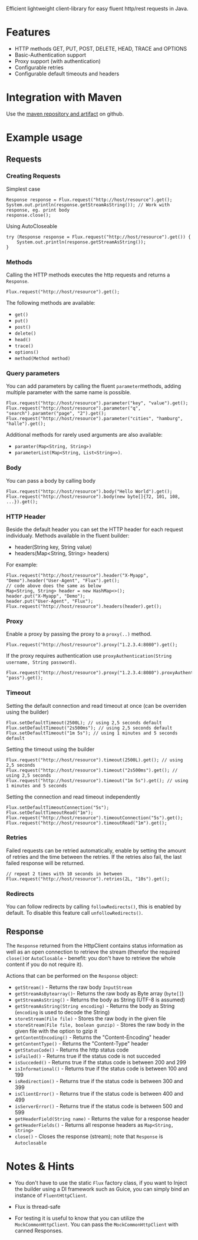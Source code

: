 Efficient lightweight client-library for easy fluent http/rest requests in Java.

# Features
* HTTP methods GET, PUT, POST, DELETE, HEAD, TRACE and OPTIONS
* Basic-Authentication support
* Proxy support (with authentication)
* Configurable retries
* Configurable default timeouts and headers

# Integration with Maven
Use the [maven repository and artifact][1] on github.

# Example usage
## Requests
### Creating Requests
Simplest case

    Response response = Flux.request("http://host/resource").get();
    System.out.println(response.getStreamAsString()); // Work with response, eg. print body
    response.close();

Using AutoCloseable

    try (Response response = Flux.request("http://host/resource").get()) {
        System.out.println(response.getStreamAsString());
    }

### Methods
Calling the HTTP methods executes the http requests and returns a `Response`.

    Flux.request("http://host/resource").get();

The following methods are available:

* `get()`
* `put()`
* `post()`
* `delete()`
* `head()`
* `trace()`
* `options()`
* `method(Method method)`
    
### Query parameters
You can add parameters by calling the fluent `parameter`methods, adding multiple parameter with the same name is possible.

    Flux.request("http://host/resource").parameter("key", "value").get();
    Flux.request("http://host/resource").parameter("q", "search").paramter("page", "2").get();
    Flux.request("http://host/resource").parameter("cities", "hamburg", "halle").get();

Additional methods for rarely used arguments are also available:

* `paramter(Map<String, String>)`
* `parameterList(Map<String, List<String>>)`.

### Body
You can pass a body by calling body

    Flux.request("http://host/resource").body("Hello World").get();
    Flux.request("http://host/resource").body(new byte[]{72, 101, 108, ...}).get();

### HTTP Header
Beside the default header you can set the HTTP header for each request individualy. Methods available in the fluent builder:

* header(String key, String value)
* headers(Map<String, String> headers)

For example:

    Flux.request("http://host/resource").header("X-Myapp", "Demo").header("User-Agent", "Flux").get();
    // code above does the same as below
    Map<String, String> header = new HashMap<>();
    header.put("X-Myapp", "Demo");
    header.put("User-Agent", "Flux");
    Flux.request("http://host/resource").headers(header).get();

### Proxy
Enable a proxy by passing the proxy to a `proxy(..)` method.

    Flux.request("http://host/resource").proxy("1.2.3.4:8080").get();

If the proxy requires authentication use `proxyAuthentication(String username, String password)`.

    Flux.request("http://host/resource").proxy("1.2.3.4:8080").proxyAuthentication("user", "pass").get();

### Timeout
Setting the default connection and read timeout at once (can be overriden using the builder)

    Flux.setDefaultTimeout(2500L); // using 2,5 seconds default
    Flux.setDefaultTimeout("2s500ms"); // using 2,5 seconds default
    Flux.setDefaultTimeout("1m 5s"); // using 1 minutes and 5 seconds default

Setting the timeout using the builder

    Flux.request("http://host/resource").timeout(2500L).get(); // using 2,5 seconds
    Flux.request("http://host/resource").timeout("2s500ms").get(); // using 2,5 seconds
    Flux.request("http://host/resource").timeout("1m 5s").get(); // using 1 minutes and 5 seconds

Setting the connection and read timeout independently

    Flux.setDefaultTimeoutConnection("5s");
    Flux.setDefaultTimeoutRead("1m");
    Flux.request("http://host/resource").timeoutConnection("5s").get();
    Flux.request("http://host/resource").timeoutRead("1m").get();

### Retries
Failed requests can be retried automatically, enable by setting the amount of retries and the time between the retries. If the retries also fail, the last failed response will be returned.

    // repeat 2 times with 10 seconds in between
    Flux.request("http://host/resource").retries(2L, "10s").get(); 

### Redirects
You can follow redirects by calling `followRedirects()`, this is enabled by default. To disable this feature call `unfollowRedirects()`.

## Response
The `Response` returned from the HttpClient contains status information as well as an open connection to retrieve the stream (therefor the required `close()`or `AutoClosable` - benefit: you don't have to retrieve the whole content if you do not require it).

Actions that can be performed on the `Response` object:
* `getStream()` - Returns the raw body `InputStream`
* `getStreamAsBytearray()`- Returns the raw body as Byte array (`byte[]`)
* `getStreamAsString()` - Returns the body as String (UTF-8 is assumed)
* `getStreamAsString(String encoding)` - Returns the body as String (`encoding` is used to decode the String)
* `storeStream(File file)` - Stores the raw body in the given file
* `storeStream(File file, boolean gunzip)` - Stores the raw body in the given file with the option to gzip it
* `getContentEncoding()` - Returns the "Content-Encoding" header
* `getContentType()` - Returns the "Content-Type" header
* `getStatusCode()` - Returns the http status code
* `isFailed()` - Returns true if the status code is not succeded
* `isSucceded()` - Returns true if the status code is between 200 and 299
* `isInformational()` - Returns true if the status code is between 100 and 199
* `isRedirection()` - Returns true if the status code is between 300 and 399
* `isClientError()` - Returns true if the status code is between 400 and 499
* `isServerError()` - Returns true if the status code is between 500 and 599
* `getHeaderField(String name)` - Returns the value for a response header
* `getHeaderFields()` - Returns all response headers as `Map<String, String>`
* `close()` - Closes the response (stream); note that `Response` is `Autoclosable`

# Notes & Hints
* You don't have to use the static `Flux` factory class, if you want to Inject the builder using a DI framework such as Guice, you can simply bind an instance of `FluentHttpClient`.
* Flux is thread-safe
* For testing it is useful to know that you can utilize the `MockCommonHttpClient`. You can pass the `MockCommonHttpClient` with canned Responses.

  [1]: https://github.com/d8bitr/maven-repository

